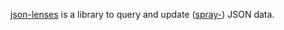 [json-lenses][gh] is a library to query and update ([spray-][spray-json]) JSON data.

[gh]: https://github.com/jrudolph/json-lenses/
[spray-json]: https://github.com/spray/spray-json